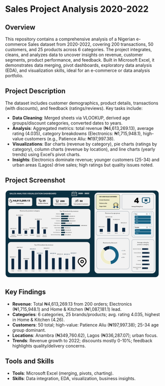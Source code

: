 # Sales Project Analysis 2020-2022

## Overview
This repository contains a comprehensive analysis of a Nigerian e-commerce Sales dataset from 2020-2022, covering 200 transactions, 50 customers, and 25 products across 6 categories. The project integrates, cleans, and analyzes data to uncover insights on revenue, customer segments, product performance, and feedback. Built in Microsoft Excel, it demonstrates data merging, pivot dashboards, exploratory data analysis (EDA), and visualization skills, ideal for an e-commerce or data analysis portfolio.

## Project Description
The dataset includes customer demographics, product details, transactions (with discounts), and feedback (ratings/reviews). Key tasks include:
- **Data Cleaning**: Merged sheets via VLOOKUP, derived age groups/discount categories, converted dates to years.
- **Analysis**: Aggregated metrics: total revenue (₦4,613,269.13), average rating (4.035), category breakdowns (Electronics: ₦1,715,948.1), high-value customers (e.g., Patience Aliu: ₦197,997.38).
- **Visualizations**: Bar charts (revenue by category), pie charts (ratings by category), column charts (revenue by location), and line charts (yearly trends) using Excel’s pivot charts.
- **Insights**: Electronics dominate revenue; younger customers (25-34) and urban areas (Lagos) drive sales; high ratings but quality issues noted.

## Project Screenshot
![Project Screenshot](online_retail_analysis.png)


## Key Findings
- **Revenue**: Total ₦4,613,269.13 from 200 orders; Electronics (₦1,715,948.1) and Home & Kitchen (₦1,087,181.1) lead.
- **Categories**: 6 categories, 25 brands/products; avg. rating 4.035, highest in Home & Kitchen (4.26).
- **Customers**: 50 total; high-value: Patience Aliu (₦197,997.38); 25-34 age group dominant.
- **Locations**: Anambra (₦349,760.62), Lagos (₦336,287.07); urban focus.
- **Trends**: Revenue growth to 2022; discounts mostly 0-10%; feedback highlights quality/delivery concerns.

## Tools and Skills
- **Tools**: Microsoft Excel (merging, pivots, charting).
- **Skills**: Data integration, EDA, visualization, business insights.
